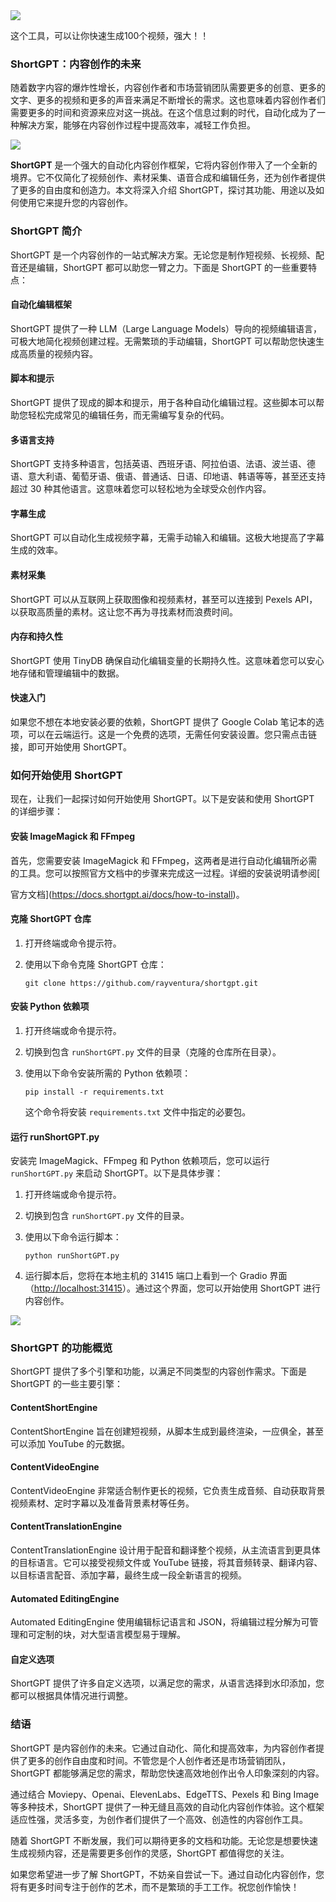 <img src="/assets/image/230910-ShortGPT-1.png" style="max-width: 70%; height: auto;">
<small></small>

这个工具，可以让你快速生成100个视频，强大！！



### ShortGPT：内容创作的未来

随着数字内容的爆炸性增长，内容创作者和市场营销团队需要更多的创意、更多的文字、更多的视频和更多的声音来满足不断增长的需求。这也意味着内容创作者们需要更多的时间和资源来应对这一挑战。在这个信息过剩的时代，自动化成为了一种解决方案，能够在内容创作过程中提高效率，减轻工作负担。

![](/assets/image/230910-ShortGPT-1.png)
 

**ShortGPT** 是一个强大的自动化内容创作框架，它将内容创作带入了一个全新的境界。它不仅简化了视频创作、素材采集、语音合成和编辑任务，还为创作者提供了更多的自由度和创造力。本文将深入介绍 ShortGPT，探讨其功能、用途以及如何使用它来提升您的内容创作。

### ShortGPT 简介

ShortGPT 是一个内容创作的一站式解决方案。无论您是制作短视频、长视频、配音还是编辑，ShortGPT 都可以助您一臂之力。下面是 ShortGPT 的一些重要特点：

#### 自动化编辑框架

ShortGPT 提供了一种 LLM（Large Language Models）导向的视频编辑语言，可极大地简化视频创建过程。无需繁琐的手动编辑，ShortGPT 可以帮助您快速生成高质量的视频内容。

#### 脚本和提示

ShortGPT 提供了现成的脚本和提示，用于各种自动化编辑过程。这些脚本可以帮助您轻松完成常见的编辑任务，而无需编写复杂的代码。

#### 多语言支持

ShortGPT 支持多种语言，包括英语、西班牙语、阿拉伯语、法语、波兰语、德语、意大利语、葡萄牙语、俄语、普通话、日语、印地语、韩语等等，甚至还支持超过 30 种其他语言。这意味着您可以轻松地为全球受众创作内容。

#### 字幕生成

ShortGPT 可以自动化生成视频字幕，无需手动输入和编辑。这极大地提高了字幕生成的效率。

#### 素材采集

ShortGPT 可以从互联网上获取图像和视频素材，甚至可以连接到 Pexels API，以获取高质量的素材。这让您不再为寻找素材而浪费时间。

#### 内存和持久性

ShortGPT 使用 TinyDB 确保自动化编辑变量的长期持久性。这意味着您可以安心地存储和管理编辑中的数据。

#### 快速入门

如果您不想在本地安装必要的依赖，ShortGPT 提供了 Google Colab 笔记本的选项，可以在云端运行。这是一个免费的选项，无需任何安装设置。您只需点击链接，即可开始使用 ShortGPT。

### 如何开始使用 ShortGPT

现在，让我们一起探讨如何开始使用 ShortGPT。以下是安装和使用 ShortGPT 的详细步骤：

#### 安装 ImageMagick 和 FFmpeg

首先，您需要安装 ImageMagick 和 FFmpeg，这两者是进行自动化编辑所必需的工具。您可以按照官方文档中的步骤来完成这一过程。详细的安装说明请参阅[

官方文档](https://docs.shortgpt.ai/docs/how-to-install)。

#### 克隆 ShortGPT 仓库

1. 打开终端或命令提示符。

2. 使用以下命令克隆 ShortGPT 仓库：

   ```
   git clone https://github.com/rayventura/shortgpt.git
   ```

#### 安装 Python 依赖项

1. 打开终端或命令提示符。

2. 切换到包含 `runShortGPT.py` 文件的目录（克隆的仓库所在目录）。

3. 使用以下命令安装所需的 Python 依赖项：

   ```
   pip install -r requirements.txt
   ```

   这个命令将安装 `requirements.txt` 文件中指定的必要包。

#### 运行 runShortGPT.py

安装完 ImageMagick、FFmpeg 和 Python 依赖项后，您可以运行 `runShortGPT.py` 来启动 ShortGPT。以下是具体步骤：

1. 打开终端或命令提示符。

2. 切换到包含 `runShortGPT.py` 文件的目录。

3. 使用以下命令运行脚本：

   ```
   python runShortGPT.py
   ```

4. 运行脚本后，您将在本地主机的 31415 端口上看到一个 Gradio 界面（[http://localhost:31415](http://localhost:31415)）。通过这个界面，您可以开始使用 ShortGPT 进行内容创作。


![](/assets/image/230910-ShortGPT-2.png)


### ShortGPT 的功能概览

ShortGPT 提供了多个引擎和功能，以满足不同类型的内容创作需求。下面是 ShortGPT 的一些主要引擎：

#### ContentShortEngine

ContentShortEngine 旨在创建短视频，从脚本生成到最终渲染，一应俱全，甚至可以添加 YouTube 的元数据。

#### ContentVideoEngine

ContentVideoEngine 非常适合制作更长的视频，它负责生成音频、自动获取背景视频素材、定时字幕以及准备背景素材等任务。

#### ContentTranslationEngine

ContentTranslationEngine 设计用于配音和翻译整个视频，从主流语言到更具体的目标语言。它可以接受视频文件或 YouTube 链接，将其音频转录、翻译内容、以目标语言配音、添加字幕，最终生成一段全新语言的视频。

#### Automated EditingEngine

Automated EditingEngine 使用编辑标记语言和 JSON，将编辑过程分解为可管理和可定制的块，对大型语言模型易于理解。

#### 自定义选项

ShortGPT 提供了许多自定义选项，以满足您的需求，从语言选择到水印添加，您都可以根据具体情况进行调整。

### 结语

ShortGPT 是内容创作的未来。它通过自动化、简化和提高效率，为内容创作者提供了更多的创作自由度和时间。不管您是个人创作者还是市场营销团队，ShortGPT 都能够满足您的需求，帮助您快速高效地创作出令人印象深刻的内容。

通过结合 Moviepy、Openai、ElevenLabs、EdgeTTS、Pexels 和 Bing Image 等多种技术，ShortGPT 提供了一种无缝且高效的自动化内容创作体验。这个框架适应性强，灵活多变，为创作者们提供了一个高效、创造性的内容创作工具。

随着 ShortGPT 不断发展，我们可以期待更多的文档和功能。无论您是想要快速生成视频内容，还是需要更多创作的灵感，ShortGPT 都值得您的关注。

如果您希望进一步了解 ShortGPT，不妨亲自尝试一下。通过自动化内容创作，您将有更多时间专注于创作的艺术，而不是繁琐的手工工作。祝您创作愉快！